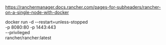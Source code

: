 https://ranchermanager.docs.rancher.com/pages-for-subheaders/rancher-on-a-single-node-with-docker

docker run -d --restart=unless-stopped \
  -p 8080:80 -p 1443:443 \
  --privileged \
  rancher/rancher:latest